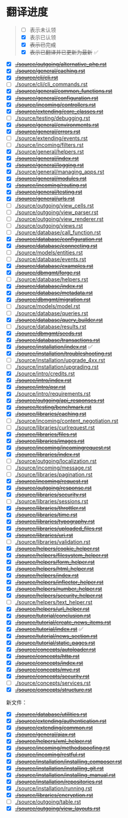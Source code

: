 # 翻译进度

> - [ ] 表示未认领
> - [x] 表示已认领
> - [x] ~~表示已完成~~
> - [x] ~~表示已翻译并已更新为最新~~ :white_check_mark:

- [x] [~~./source/outgoing/alternative_php.rst~~](source/outgoing/alternative_php.rst)
- [x] [~~./source/general/caching.rst~~](source/general/caching.rst)
- [x] [~~./source/cli/cli.rst~~](source/cli/cli.rst)
- [ ] [./source/cli/cli_commands.rst](source/cli/cli_commands.rst)
- [x] [~~./source/general/common_functions.rst~~](source/general/common_functions.rst)
- [x] [~~./source/general/configuration.rst~~](source/general/configuration.rst)
- [x] [~~./source/incoming/controllers.rst~~](source/incoming/controllers.rst)
- [x] [~~./source/extending/core_classes.rst~~](source/extending/core_classes.rst)
- [ ] [./source/testing/debugging.rst](source/testing/debugging.rst)
- [x] [~~./source/general/environments.rst~~](source/general/environments.rst)
- [x] [~~./source/general/errors.rst~~](source/general/errors.rst)
- [ ] [./source/extending/events.rst](source/extending/events.rst)
- [ ] [./source/incoming/filters.rst](source/incoming/filters.rst)
- [x] [./source/general/helpers.rst](source/general/helpers.rst)
- [x] [~~./source/general/index.rst~~](source/general/index.rst)
- [x] [~~./source/general/logging.rst~~](source/general/logging.rst)
- [x] [./source/general/managing_apps.rst](source/general/managing_apps.rst)
- [x] [~~./source/general/modules.rst~~](source/general/modules.rst)
- [x] [~~./source/incoming/routing.rst~~](source/incoming/routing.rst)
- [x] [~~./source/general/testing.rst~~](source/general/testing.rst)
- [x] [~~./source/general/urls.rst~~](source/general/urls.rst)
- [ ] [./source/outgoing/view_cells.rst](source/outgoing/view_cells.rst)
- [ ] [./source/outgoing/view_parser.rst](source/outgoing/view_parser.rst)
- [ ] [./source/outgoing/view_renderer.rst](source/outgoing/view_renderer.rst)
- [ ] [./source/outgoing/views.rst](source/outgoing/views.rst)
- [ ] [./source/database/call_function.rst](source/database/call_function.rst)
- [x] [~~./source/database/configuration.rst~~](source/database/configuration.rst)
- [x] [~~./source/database/connecting.rst~~](source/database/connecting.rst)
- [ ] [./source/models/entities.rst](source/models/entities.rst)
- [ ] [./source/database/events.rst](source/database/events.rst)
- [x] [~~./source/database/examples.rst~~](source/database/examples.rst)
- [x] [~~./source/dbmgmt/forge.rst~~](source/dbmgmt/forge.rst)
- [ ] [./source/database/helpers.rst](source/database/helpers.rst)
- [x] [~~./source/database/index.rst~~](source/database/index.rst)
- [x] [~~./source/database/metadata.rst~~](source/database/metadata.rst)
- [x] [~~./source/dbmgmt/migration.rst~~](source/dbmgmt/migration.rst)
- [ ] [./source/models/model.rst](source/models/model.rst)
- [ ] [./source/database/queries.rst](source/database/queries.rst)
- [x] [~~./source/database/query_builder.rst~~](source/database/query_builder.rst)
- [ ] [./source/database/results.rst](source/database/results.rst)
- [x] [~~./source/dbmgmt/seeds.rst~~](source/dbmgmt/seeds.rst)
- [x] [~~./source/database/transactions.rst~~](source/database/transactions.rst)
- [x] [~~./source/installation/index.rst~~](source/installation/index.rst) :white_check_mark:
- [x] [~~./source/installation/troubleshooting.rst~~](source/installation/troubleshooting.rst)
- [ ] [./source/installation/upgrade_4xx.rst](source/installation/upgrade_4xx.rst)
- [ ] [./source/installation/upgrading.rst](source/installation/upgrading.rst)
- [x] [./source/intro/credits.rst](source/intro/credits.rst)
- [x] [~~./source/intro/index.rst~~](source/intro/index.rst)
- [x] [~~./source/intro/psr.rst~~](source/intro/psr.rst)
- [x] [./source/intro/requirements.rst](source/intro/requirements.rst)
- [x] [~~./source/outgoing/api_responses.rst~~](source/outgoing/api_responses.rst)
- [x] [~~./source/testing/benchmark.rst~~](source/testing/benchmark.rst)
- [x] [~~./source/libraries/caching.rst~~](source/libraries/caching.rst)
- [ ] [./source/incoming/content_negotiation.rst](source/incoming/content_negotiation.rst)
- [ ] [./source/libraries/curlrequest.rst](source/libraries/curlrequest.rst)
- [x] [~~./source/libraries/files.rst~~](source/libraries/files.rst)
- [x] [~~./source/libraries/images.rst~~](source/libraries/images.rst)
- [x] [~~./source/incoming/incomingrequest.rst~~](source/incoming/incomingrequest.rst)
- [x] [~~./source/libraries/index.rst~~](source/libraries/index.rst)
- [ ] [./source/outgoing/localization.rst](source/outgoing/localization.rst)
- [ ] [./source/incoming/message.rst](source/incoming/message.rst)
- [ ] [./source/libraries/pagination.rst](source/libraries/pagination.rst)
- [x] [~~./source/incoming/request.rst~~](source/incoming/request.rst)
- [x] [~~./source/outgoing/response.rst~~](source/outgoing/response.rst)
- [x] [~~./source/libraries/security.rst~~](source/libraries/security.rst)
- [ ] [./source/libraries/sessions.rst](source/libraries/sessions.rst)
- [x] [~~./source/libraries/throttler.rst~~](source/libraries/throttler.rst)
- [x] [~~./source/libraries/time.rst~~](source/libraries/time.rst)
- [x] [~~./source/libraries/typography.rst~~](source/libraries/typography.rst)
- [x] [~~./source/libraries/uploaded_files.rst~~](source/libraries/uploaded_files.rst)
- [x] [~~./source/libraries/uri.rst~~](source/libraries/uri.rst)
- [ ] [./source/libraries/validation.rst](source/libraries/validation.rst)
- [x] [~~./source/helpers/cookie_helper.rst~~](source/helpers/cookie_helper.rst)
- [x] [~~./source/helpers/filesystem_helper.rst~~](source/helpers/filesystem_helper.rst)
- [x] [~~./source/helpers/form_helper.rst~~](source/helpers/form_helper.rst)
- [x] [~~./source/helpers/html_helper.rst~~](source/helpers/html_helper.rst)
- [x] [~~./source/helpers/index.rst~~](source/helpers/index.rst)
- [x] [~~./source/helpers/inflector_helper.rst~~](source/helpers/inflector_helper.rst)
- [x] [~~./source/helpers/number_helper.rst~~](source/helpers/number_helper.rst)
- [x] [~~./source/helpers/security_helper.rst~~](source/helpers/security_helper.rst)
- [ ] [./source/helpers/text_helper.rst](source/helpers/text_helper.rst)
- [x] [~~./source/helpers/url_helper.rst~~](source/helpers/url_helper.rst)
- [x] [~~./source/tutorial/conclusion.rst~~](source/tutorial/conclusion.rst)
- [x] [~~./source/tutorial/create_news_items.rst~~](source/tutorial/create_news_items.rst)
- [x] [~~./source/tutorial/index.rst~~](source/tutorial/index.rst) :white_check_mark:
- [x] [~~./source/tutorial/news_section.rst~~](source/tutorial/news_section.rst)
- [x] [~~./source/tutorial/static_pages.rst~~](source/tutorial/static_pages.rst)
- [x] [~~./source/concepts/autoloader.rst~~](source/concepts/autoloader.rst)
- [x] [~~./source/concepts/http.rst~~](source/concepts/http.rst)
- [x] [~~./source/concepts/index.rst~~](source/concepts/index.rst)
- [x] [~~./source/concepts/mvc.rst~~](source/concepts/mvc.rst)
- [x] [~~./source/concepts/security.rst~~](source/concepts/security.rst)
- [ ] [./source/concepts/services.rst](source/concepts/services.rst)
- [x] [~~./source/concepts/structure.rst~~](source/concepts/structure.rst)

新文件：

- [x] [~~./source/database/utilities.rst~~](source/database/utilities.rst)
- [x] [~~./source/extending/authentication.rst~~](source/extending/authentication.rst)
- [x] [~~./source/extending/common.rst~~](source/extending/common.rst)
- [x] [~~./source/general/ajax.rst~~](source/general/ajax.rst)
- [x] [~~./source/helpers/xml_helper.rst~~](source/helpers/xml_helper.rst)
- [x] [~~./source/incoming/methodspoofing.rst~~](source/incoming/methodspoofing.rst)
- [x] [~~./source/incoming/restful.rst~~](source/incoming/restful.rst)
- [x] [~~./source/installation/installing_composer.rst~~](source/installation/installing_composer.rst)
- [x] [~~./source/installation/installing_git.rst~~](source/installation/installing_git.rst)
- [x] [~~./source/installation/installing_manual.rst~~](source/installation/installing_manual.rst)
- [x] [~~./source/installation/repositories.rst~~](source/installation/repositories.rst)
- [x] [./source/installation/running.rst](source/installation/running.rst)
- [x] [~~./source/libraries/encryption.rst~~](source/libraries/encryption.rst)
- [ ] [./source/outgoing/table.rst](source/outgoing/table.rst)
- [x] [~~./source/outgoing/view_layouts.rst~~](source/outgoing/view_layouts.rst)
